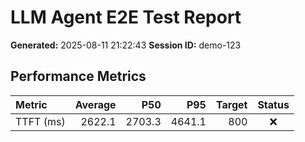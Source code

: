 # LLM Agent E2E Test Report

**Generated:** 2025-08-11 21:22:43
**Session ID:** demo-123

## Performance Metrics

| Metric | Average | P50 | P95 | Target | Status |
|:---|---:|---:|---:|---:|:---:|
| TTFT (ms) | 2622.1 | 2703.3 | 4641.1 | 800 | ❌ |
